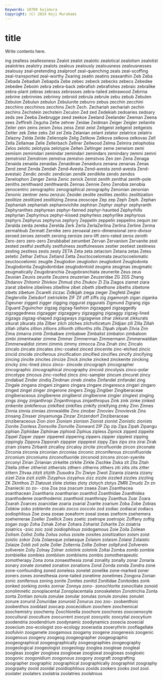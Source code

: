 ```yaml
---
Keywords: 10709 kojimura
Copyright: (C) 2024 Koji Murakami
---
```


# title

Write contents here.



ing zealless zeallessness Zealot zealot
zealotic zealotical zealotism zealotist zealotries zealotry zealots zealous zealously zealousness
zealousnesses zealousy zeal-pretending zealproof zeal-quenching zeals zeal-scoffing zeal-transported zeal-worthy Zearing
zeatin zeatins zeaxanthin Zeb Zeba Zebada Zebadiah Zebapda Zebe zebec
zebeck zebecks zebecs Zebedee zebedee Zeboim zebra zebra-back zebrafish zebrafishes
zebraic zebralike zebra-plant zebras zebrass zebrasses zebra-tailed zebrawood Zebrina zebrine
zebrinnies zebrinny zebroid zebrula zebrule zebu zebub Zebulen Zebulon Zebulun
zebulun Zebulunite zeburro zebus zecchin zecchini zecchino zecchinos zecchins Zech
Zech. Zechariah zechariah zechin zechins Zechstein zechstein Zeculon Zed zed
Zedekiah zedoaries zedoary zeds zee Zeeba Zeebrugge zeed zeekoe Zeeland
Zeelander Zeeman Zeena zees Zeffirelli Zeguha Zehe zehner Zeidae Zeidman
Zeiger Zeigler zeilanite Zeiler zein zeins zeism Zeiss zeiss Zeist
zeist Zeitgeist zeitgeist zeitgeists Zeitler zek Zeke zeks Zel zel
Zela Zelanian zelant zelator zelatrice zelatrix Zelazny Zelda Zelde Zelienople
Zelig Zelikow Zelkova zelkova zelkovas Zell Zella Zellamae Zelle Zellerbach
Zellner Zellwood Zelma Zelmira zelophobia Zelos zelotic zelotypia zelotypie Zelten
Zeltinger zeme zemeism zemi zemiism zemimdari zemindar zemindari zemindars zemindary
zemmi zemni zemstroist Zemstrom zemstva zemstvo zemstvos Zen zen Zena
Zenaga Zenaida zenaida zenaidas Zenaidinae Zenaidura zenana zenanas Zenas Zend
zend Zenda Zendah Zend-Avesta Zend-avesta zend-avesta Zend-avestaic Zendic zendic zendician
zendik zendikite zendo zendos Zenelophon Zenger Zenia Zenic zenick Zenist
zenith zenithal zenith-pole zeniths zenithward zenithwards Zennas Zennie Zeno Zenobia
zenobia zenocentric zenographic zenographical zenography Zenonian zenonian Zenonic zentner zenu
zenzuic Zeoidei zeolite zeolites zeolitic zeolitization zeolitize zeolitized zeolitizing Zeona
zeoscope Zep zep Zeph Zeph. Zephan Zephaniah zephaniah zepharovichite zephiran
Zephyr zephyr zephyranth Zephyranthes zephyrean zephyr-fanned zephyr-haunted Zephyrhills zephyrian Zephyrinus
zephyr-kissed zephyrless zephyrlike zephyrous zephyrs Zephyrus zephyrus zephyry Zeppelin zeppelin
zeppelins zequin zer Zeralda zerda zereba Zerelda Zerk Zerla ZerlaZerlina
Zerlina Zerline Zerma zermahbub Zermatt Zernike zero zeroaxial zero-dimensional zero-divisor
zeroed zeroes zeroeth zeroing zeroize zero-lift zero-rated zeros zeroth Zero-zero
zero-zero Zerubbabel zerumbet Zervan Zervanism Zervanite zest zested zestful zestfully
zestfulness zestfulnesses zestier zestiest zestiness zesting zestless zests zesty ZETA
Zeta zeta zetacism Zetana zetas Zetes zetetic Zethar Zethus Zetland
Zetta Zeuctocoelomata zeuctocoelomatic zeuctocoelomic zeugite Zeuglodon zeuglodon zeuglodont Zeuglodonta Zeuglodontia
Zeuglodontidae zeuglodontoid zeugma zeugmas zeugmatic zeugmatically Zeugobranchia Zeugobranchiata zeunerite Zeus
zeus Zeuxian Zeuxis zeuxite Zeuzera zeuzerian Zeuzeridae ZG ZGS Zhang
Zhdanov Zhitomir Zhivkov Zhmud zho Zhukov ZI Zia Ziagos ziamet
ziara ziarat zibeline zibelines zibelline zibet zibeth zibethone zibeths zibetone
zibets zibetum Zicarelli ziczac Zidkijah ziega zieger Ziegfeld Ziegler Zieglerville
Zielsdorf zietrisikite ZIF Zif ziff ziffs zig zigamorph zigan ziganka
Zigeuner zigged zigger zigging ziggurat ziggurats Zigmund Zigrang zigs Ziguard
Ziguinchor zigzag zigzag-fashion zigzagged zigzaggedly zigzaggedness zigzagger zigzaggery zigzagging zigzaggy
zigzag-lined zigzags zigzag-shaped zigzagways zigzagwise zihar zikkurat zikkurats zikurat zikurats
zila Zilber zilch zilches zilchviticetum Zildjian zill Zilla Zillah zillah
zillahs zillion zillions zillionth zillionths zills Zilpah zilpah Zilvia Zim
Zima zimarra zimb Zimbabwe zimbabwe Zimbalist zimbalon zimbaloon zimbi zimentwater
zimme Zimmer Zimmerman Zimmermann Zimmerwaldian Zimmerwaldist zimmi zimmis zimmy zimocca
Zina Zinah zinc Zincalo zincalo zincate zincates zinc-coated zinced zincenite
zinc-etched zincic zincid zincide zinciferous zincification zincified zincifies zincify zincifying
zincing zincite zincites zincize Zinck zincke zincked zinckenite zincking zincky
zinc-lined zinco zinco- zincode zincograph zincographer zincographic zincographical zincography zincoid
zincolysis zinco-polar zincotype zincous zinc-roofed zincs zinc-sampler zincum zincuret zincy
zindabad Zinder zindiq Zindman zineb zinebs Zinfandel zinfandel zing Zingale
zingana zingani zingano zingara zingare zingaresca zingari zingaro zinged zingel
zinger zingerone zingers Zingg Zingiber Zingiberaceae zingiberaceous zingiberene zingiberol zingiberone
zingier zingiest zinging zings zingy zinjanthropi Zinjanthropus zinjanthropus Zink zink
zinke zinked zinkenite zinkiferous zinkified zinkifies zinkify zinkifying zinky Zinn
Zinnes Zinnia zinnia zinnias zinnwaldite Zino zinober Zinoviev Zinovievsk Zins
zinsang Zinsser zinyamunga Zinzar Zinzendorf Zinziberaceae zinziberaceous Zion zion Zionism
zionism Zionist zionist Zionistic zionists Zionite Zionless Zionsville Zionville Zionward
ZIP Zip zip Zipa Zipah Zipangu ziphian Ziphiidae Ziphiinae ziphioid
Ziphius zipless Zipnick zipped zippeite Zippel Zipper zipper zippered zippering
zippers zippier zippiest zipping zippingly Zippora Zipporah zipppier zipppiest zippy
Zips zips zira zirai Zirak ziram zirams Zirbanit zircalloy zircaloy
zircite zircofluoride zircon zirconate Zirconia zirconia zirconian zirconias zirconic zirconiferous
zirconifluoride zirconium zirconiums zirconofluoride zirconoid zircons zircon-syenite zirconyl Zirian Zirianian
zirkelite zirkite Zirkle Zischke Ziska zit Zita Zitah Zitella zither
zitherist zitherists zithern zitherns zithers ziti zitis zits zitter zittern
Zitvaa zitzit zitzith Ziusudra Ziv Ziwiye Ziwot Zizania zizania zizany
zizel Zizia zizit zizith Zizyphus zizyphus zizz zizzle zizzled zizzles
zizzling ZK Zkinthos Zl Zlatoust zlote zloties zloty zlotych zlotys
ZMRI Zmudz Zn zn Znaniecki zo zo- -zoa Zoa zoa
zoacum zoaea Zoan Zoanthacea zoanthacean Zoantharia zoantharian zoanthid Zoanthidae Zoanthidea
zoanthodeme zoanthodemic zoanthoid zoanthropy Zoanthus Zoar Zoara Zoarah Zoarces zoarcidae
zoaria zoarial Zoarite zoarium Zoba Zobe Zobias Zobkiw zobo zobtenite
zocalo zocco zoccolo zod zodiac zodiacal zodiacs zodiophilous Zoe zoea
zoeae zoeaform zoeal zoeas zoeform zoehemera zoehemerae Zoeller Zoellick Zoes
zoetic zoetrope zoetropic Zoffany zoftig zogan zogo Zoha Zohak Zohar
Zohara Zoharist Zoharite Zoi zoiatria zoiatrics -zoic zoic zoid zoidiophilous
zoidogamous Zoie Zoila Zoilean Zoilism Zoilist Zoilla Zoilus zoilus zoisite
zoisites zoisitization zoism zoist zoistic zokor Zola Zolaesque zolaesque Zolaism
zolaism Zolaist Zolaistic Zolaize Zoldi zoll zolle Zoller Zollernia Zollie
Zollner zollpfund Zollverein zollverein Zolly Zolnay Zolner zolotink zolotnik Zoltai
Zomba zombi zombie zombielike zombies zombiism zombiisms zombis zomotherapeutic zomotherapy
Zona zona zonaesthesia zonal zonality zonally zonar Zonaria zonary zonate
zonated zonation zonations Zond Zonda zonda Zondra zone zone-confounding zoned
zoneless zonelet zonelike zone-marked zoner zoners zones zonesthesia zone-tailed zonetime
zonetimes Zongora Zonian zonic zoniferous zoning zonite Zonites zonitid Zonitidae
Zonitoides zonk zonked zonking zonks zonnar Zonnya zono- zonochlorite zonociliate
zonoid zonolimnetic zonoplacental Zonoplacentalia zonoskeleton Zonotrichia Zonta zonta Zontian zonula
zonulae zonular zonulas zonule zonules zonulet zonure zonurid Zonuridae zonuroid
Zonurus zoo zoo- zoobenthoic zoobenthos zooblast zoocarp zoocecidium zoochem zoochemical
zoochemistry zoochemy Zoochlorella zoochore zoochores zoocoenocyte zoocultural zooculture zoocurrent zoocyst
zoocystic zoocytial zoocytium zoodendria zoodendrium zoodynamic zoodynamics zooecia zooecial zooecium
zoo-ecologist zoo-ecology zooerastia zooerythrin zooflagellate zoofulvin zoogamete zoogamous zoogamy zoogene
zoogenesis zoogenic zoogenous zoogeny zoogeog zoogeographer zoogeographic zoogeographical zoogeographically zoogeographies
zoogeography zoogeological zoogeologist zoogeology zooglea zoogleae zoogleal zoogleas zoogler zoogloea
zoogloeae zoogloeal zoogloeas zoogloeic zoogonic zoogonidium zoogonous zoogony zoograft zoografting
zoographer zoographic zoographical zoographically zoographist zoography zoogrpahy zooid zooidal zooidiophilous
zooids zookers zooks zool zool. zoolater zoolaters zoolatria zoolatries zoolatrous
